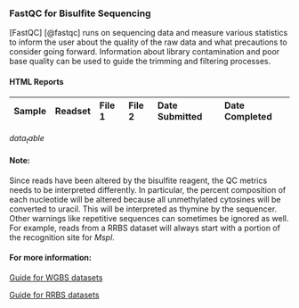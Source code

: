 ### FastQC for Bisulfite Sequencing

[FastQC] [@fastqc] runs on sequencing data and measure various statistics to inform the user about the quality of the raw data and what precautions to consider going forward. Information about library contamination and poor base quality can be used to guide the trimming and filtering processes.

#### HTML Reports

| Sample | Readset | File 1 | File 2 | Date Submitted | Date Completed |
|:------:|:-------:|:-------|:-------|:---------------|:---------------|
$data_table$

#### Note:
Since reads have been altered by the bisulfite reagent, the QC metrics needs to be interpreted differently. In particular, the percent composition of each nucleotide will be altered because all unmethylated cytosines will be converted to uracil. This will be interpreted as thymine by the sequencer. Other warnings like repetitive sequences can sometimes be ignored as well. For example, reads from a RRBS dataset will always start with a portion of the recognition site for _Mspl_.

#### For more information:

[Guide for WGBS datasets](http://www.epigenesys.eu/images/stories/protocols/pdf/20120720103700_p57.pdf)

[Guide for RRBS datasets](http://www.bioinformatics.babraham.ac.uk/projects/bismark/RRBS_Guide.pdf)
